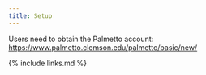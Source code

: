 ```yaml
---
title: Setup
---
```

Users need to obtain the Palmetto account:
https://www.palmetto.clemson.edu/palmetto/basic/new/


{% include links.md %}
